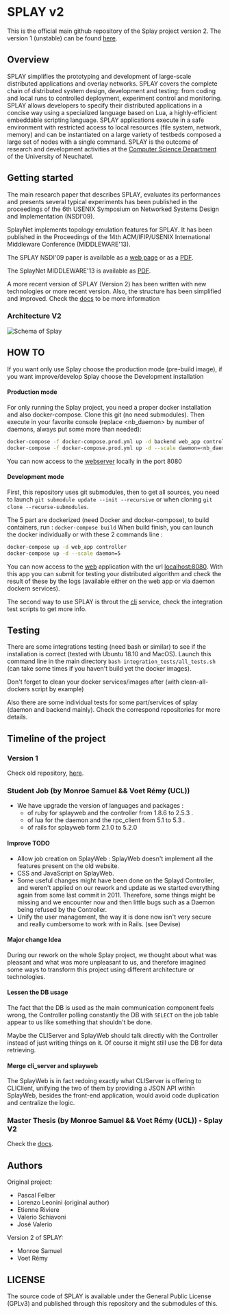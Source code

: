 # SPLAY v2

This is the official main github repository of the Splay project version 2. The version 1 (unstable) can be found [here](https://github.com/splay-project/splay).

## Overview

SPLAY simplifies the prototyping and development of large-scale distributed applications and overlay networks. SPLAY covers the complete chain of distributed system design, development and testing: from coding and local runs to controlled deployment, experiment control and monitoring.
SPLAY allows developers to specify their distributed applications in a concise way using a specialized language based on Lua, a highly-efficient embeddable scripting language. SPLAY applications execute in a safe environment with restricted access to local resources (file system, network, memory) and can be instantiated on a large variety of testbeds composed a large set of nodes with a single command.
SPLAY is the outcome of research and development activities at the [Computer Science Department](http://www2.unine.ch/iiun) of the University of Neuchatel.

## Getting started

The main research paper that describes SPLAY, evaluates its performances and presents several typical experiments has been published in the proceedings of the 6th USENIX Symposium on Networked Systems Design and Implementation (NSDI'09).

SplayNet implements topology emulation features for SPLAY. It has been published in the Proceedings of the 14th ACM/IFIP/USENIX International Middleware Conference (MIDDLEWARE'13).

The SPLAY NSDI'09 paper is available as a [web page](https://www.usenix.org/legacy/event/nsdi09/tech/full_papers/leonini/leonini_html/) or as a [PDF](http://members.unine.ch/etienne.riviere/publications/LeoRivFel-NSDI-09.pdf).

The SplayNet MIDDLEWARE'13 is available as [PDF](http://members.unine.ch/valerio.schiavoni/publications/splaynet_middleware13.pdf).

A more recent version of SPLAY (Version 2) has been written with new technologies or more recent version. Also, the structure has been simplified and improved. Check the [docs](docs) to be more information 

### Architecture V2

![Schema of Splay](doc/final_report/figures/new_arch.png)

## HOW TO

If you want only use Splay choose the production mode (pre-build image), if you want improve/develop Splay choose the Development installation

#### Production mode

For only running the Splay project, you need a proper docker installation and also docker-compose. Clone this git (no need submodules).
Then execute in your favorite console (replace <nb_daemon> by number of daemons, always put some more than needed):
```bash 
docker-compose -f docker-compose.prod.yml up -d backend web_app controller 
docker-compose -f docker-compose.prod.yml up -d --scale daemon=<nb_daemon>
```

You can now access to the [webserver](http://localhost:8080/) locally in the port 8080

#### Development mode
First, this repository uses git submodules, then to get all sources, you need to launch `git submodule update --init --recursive` or when cloning `git clone --recurse-submodules`.

The 5 part are dockerized (need Docker and docker-compose), to build containers, run : `docker-compose build`
When build finish, you can launch the docker individually or with these 2 commands line :

```bash
docker-compose up -d web_app controller
docker-compose up -d --scale daemon=5
```

You can now access to the [web](https://github.com/splay-project-v2/web_app) application with the url [localhost:8080](http://localhost:8080/). With this app you can submit for testing your distributed algorithm and check the result of these by the logs (available either on the web app or via daemon dockern services). 

The second way to use SPLAY is throut the [cli](https://github.com/splay-project-v2/cli) service, check the integration test scripts to get more info.

## Testing 

There are some integrations testing (need bash or similar) to see if the installation is correct (tested with Ubuntu 18.10 and MacOS).
Launch this command line in the main directory `bash integration_tests/all_tests.sh` (can take some times if you haven't build yet the docker images). 

Don't forget to clean your docker services/images after (with clean-all-dockers script by example)

Also there are some individual tests for some part/services of splay (daemon and backend mainly). Check the correspond repositories for more details.

## Timeline of the project

### Version 1

Check old repository, [here](https://github.com/splay-project/splay).

### Student Job (by Monroe Samuel && Voet Rémy (UCL))

- We have upgrade the version of languages and packages :
  - of ruby for splayweb and the controller from 1.8.6 to 2.5.3 .
  - of lua for the daemon and the rpc_client from 5.1 to 5.3 .
  - of rails for splayweb form 2.1.0 to 5.2.0

#### Improve TODO

- Allow job creation on SplayWeb : SplayWeb doesn't implement all the features present on the old website.
- CSS and JavaScript on SplayWeb.
- Some useful changes might have been done on the Splayd Controller, and weren't applied on our rework and update as we started everything again from some last commit in 2011. Therefore, some things might be missing and we encounter now and then little bugs such as a Daemon being refused by the Controller.
- Unify the user management, the way it is done now isn't very secure and really cumbersome to work with in Rails. (see Devise)

#### Major change Idea

During our rework on the whole Splay project, we thought about what was pleasant
and what was more unpleasant to us, and therefore imagined some ways
to transform this project using different architecture or technologies.

#### Lessen the DB usage

The fact that the DB is used as the main communication component feels
wrong, the Controller polling constantly the DB with `SELECT` on the
job table appear to us like something that shouldn't be done.

Maybe the CLIServer and SplayWeb should talk directly with the Controller
instead of just writing things on it. Of course it might still use the
DB for data retrieving.

#### Merge cli_server and splayweb

The SplayWeb is in fact redoing exactly what CLIServer is offering to CLIClient,
unifying the two of them by providing a JSON API within SplayWeb, besides the
front-end application, would avoid code duplication and centralize the logic.

### Master Thesis (by Monroe Samuel && Voet Rémy (UCL)) - Splay V2

Check the [docs](docs). 

## Authors

Original project:
- Pascal Felber
- Lorenzo Leonini (original author)
- Etienne Riviere
- Valerio Schiavoni
- José Valerio

Version 2 of SPLAY:
- Monroe Samuel
- Voet Rémy

## LICENSE

The source code of SPLAY is available under the General Public License (GPLv3) and published through this repository and the submodules of this.

